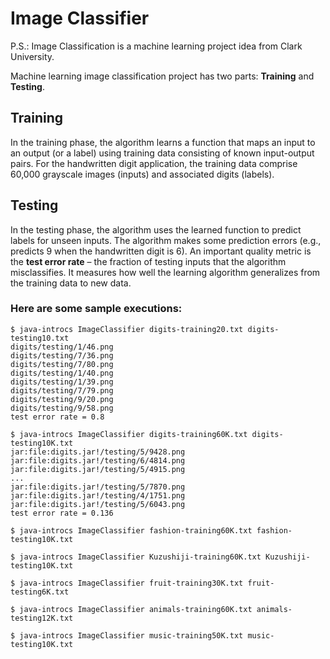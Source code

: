 # Image Classifier

P.S.: Image Classification is a machine learning project idea from Clark University.

Machine learning image classification project has two parts: **Training** and **Testing**.

## Training

In the training phase, the algorithm learns a function that maps an input to an output (or a label) using training data consisting of known input-output pairs. For the handwritten digit application, the training data comprise 60,000 grayscale images (inputs) and associated digits (labels).

## Testing

In the testing phase, the algorithm uses the learned function to predict labels for unseen inputs. The algorithm makes some prediction errors (e.g., predicts 9 when the handwritten digit is 6). An important quality metric is the **test error rate** – the fraction of testing inputs that the algorithm misclassifies. It measures how well the learning algorithm generalizes from the training data to new data.

### Here are some sample executions:

```
$ java-introcs ImageClassifier digits-training20.txt digits-testing10.txt 
digits/testing/1/46.png
digits/testing/7/36.png
digits/testing/7/80.png
digits/testing/1/40.png
digits/testing/1/39.png
digits/testing/7/79.png
digits/testing/9/20.png
digits/testing/9/58.png
test error rate = 0.8

$ java-introcs ImageClassifier digits-training60K.txt digits-testing10K.txt 
jar:file:digits.jar!/testing/5/9428.png
jar:file:digits.jar!/testing/6/4814.png
jar:file:digits.jar!/testing/5/4915.png
...
jar:file:digits.jar!/testing/5/7870.png
jar:file:digits.jar!/testing/4/1751.png
jar:file:digits.jar!/testing/5/6043.png
test error rate = 0.136

$ java-introcs ImageClassifier fashion-training60K.txt fashion-testing10K.txt 

$ java-introcs ImageClassifier Kuzushiji-training60K.txt Kuzushiji-testing10K.txt

$ java-introcs ImageClassifier fruit-training30K.txt fruit-testing6K.txt

$ java-introcs ImageClassifier animals-training60K.txt animals-testing12K.txt

$ java-introcs ImageClassifier music-training50K.txt music-testing10K.txt
```
